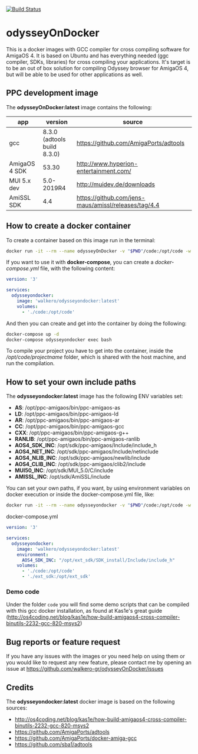 [![Build Status](https://drone-gh.intercube.gr/api/badges/walkero-gr/odysseyOnDocker/status.svg)](https://drone-gh.intercube.gr/walkero-gr/odysseyOnDocker)

# odysseyOnDocker
This is a docker images with GCC compiler for cross compiling software for AmigaOS 4. It is based on Ubuntu and has everything needed (ggc compiler, SDKs, libraries) for cross compiling your applications. It's target is to be an out of box solution for compiling Odyssey browser for AmigaOS 4, but will be able to be used for other applications as well.

## PPC development image
The **odysseyOnDocker:latest** image contains the following:

| app               | version                        | source
|-------------------|--------------------------------|-----------------------------------|
| gcc               | 8.3.0 (adtools build 8.3.0)    | https://github.com/AmigaPorts/adtools
| AmigaOS 4 SDK     | 53.30                          | http://www.hyperion-entertainment.com/
| MUI 5.x dev       | 5.0-2019R4                     | http://muidev.de/downloads
| AmiSSL SDK        | 4.4                            | https://github.com/jens-maus/amissl/releases/tag/4.4

## How to create a docker container

To create a container based on this image run in the terminal:

```bash
docker run -it --rm --name odysseyOnDocker -v "$PWD"/code:/opt/code -w /opt/code walkero/odysseyondocker:latest /bin/bash
```

If you want to use it with **docker-compose**, you can create a *docker-compose.yml* file, with the following content:

```yaml
version: '3'

services:
  odysseyondocker:
    image: 'walkero/odysseyondocker:latest'
    volumes:
      - './code:/opt/code'
```

And then you can create and get into the container by doing the following:
```bash
docker-compose up -d
docker-compose odysseyondocker exec bash
```

To compile your project you have to get into the container, inside the */opt/code/projectname* folder, which is shared with the host machine, and run the compilation.

## How to set your own include paths

The **odysseyondocker:latest** image has the following ENV variables set:

* **AS**: /opt/ppc-amigaos/bin/ppc-amigaos-as
* **LD**: /opt/ppc-amigaos/bin/ppc-amigaos-ld
* **AR**: /opt/ppc-amigaos/bin/ppc-amigaos-ar
* **CC**: /opt/ppc-amigaos/bin/ppc-amigaos-gcc
* **CXX**: /opt/ppc-amigaos/bin/ppc-amigaos-g++
* **RANLIB**: /opt/ppc-amigaos/bin/ppc-amigaos-ranlib
* **AOS4_SDK_INC**: /opt/sdk/ppc-amigaos/Include/include_h
* **AOS4_NET_INC**: /opt/sdk/ppc-amigaos/Include/netinclude
* **AOS4_NLIB_INC**: /opt/sdk/ppc-amigaos/newlib/include
* **AOS4_CLIB_INC**: /opt/sdk/ppc-amigaos/clib2/include
* **MUI50_INC**: /opt/sdk/MUI_5.0/C/include
* **AMISSL_INC**: /opt/sdk/AmiSSL/include

You can set your own paths, if you want, by using environment variables on docker execution or inside the docker-compose.yml file, like:
```bash
docker run -it --rm --name odysseyondocker -v "$PWD"/code:/opt/code -w /opt/code -e AOS4_SDK_INC="/your/folder/path" walkero/odysseyondocker:latest /bin/bash
```
docker-compose.yml
```yaml
version: '3'

services:
  odysseyondocker:
    image: 'walkero/odysseyondocker:latest'
    environment:
      AOS4_SDK_INC: "/opt/ext_sdk/SDK_install/Include/include_h"
    volumes:
      - './code:/opt/code'
      - './ext_sdk:/opt/ext_sdk'
```

### Demo code
Under the folder `code` you will find some demo scripts that can be compiled with this gcc docker installation, as found at Kas1e's great guide (http://os4coding.net/blog/kas1e/how-build-amigaos4-cross-compiler-binutils-2232-gcc-820-msys2)

## Bug reports or feature request
If you have any issues with the images or you need help on using them or you would like to request any new feature, please contact me by opening an issue at https://github.com/walkero-gr/odysseyOnDocker/issues

## Credits
The **odysseyondocker:latest** docker image is based on the following sources:
* http://os4coding.net/blog/kas1e/how-build-amigaos4-cross-compiler-binutils-2232-gcc-820-msys2
* https://github.com/AmigaPorts/adtools
* https://github.com/AmigaPorts/docker-amiga-gcc
* https://github.com/sba1/adtools

